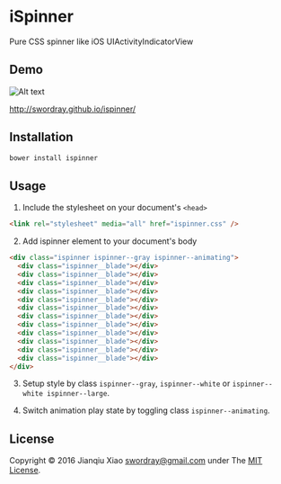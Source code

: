 # iSpinner

Pure CSS spinner like iOS UIActivityIndicatorView

## Demo

![Alt text](http://swordray.github.io/ispinner/index.png)

http://swordray.github.io/ispinner/

## Installation

```bash
bower install ispinner
```

## Usage

1. Include the stylesheet on your document's `<head>`

  ```html
  <link rel="stylesheet" media="all" href="ispinner.css" />
  ```

2. Add ispinner element to your document's body

  ```html
  <div class="ispinner ispinner--gray ispinner--animating">
    <div class="ispinner__blade"></div>
    <div class="ispinner__blade"></div>
    <div class="ispinner__blade"></div>
    <div class="ispinner__blade"></div>
    <div class="ispinner__blade"></div>
    <div class="ispinner__blade"></div>
    <div class="ispinner__blade"></div>
    <div class="ispinner__blade"></div>
    <div class="ispinner__blade"></div>
    <div class="ispinner__blade"></div>
    <div class="ispinner__blade"></div>
    <div class="ispinner__blade"></div>
  </div>
  ```

3. Setup style by class `ispinner--gray`, `ispinner--white` or `ispinner--white ispinner--large`.

4. Switch animation play state by toggling class `ispinner--animating`.

## License

Copyright © 2016 Jianqiu Xiao <swordray@gmail.com> under The [MIT License](http://opensource.org/licenses/MIT).
